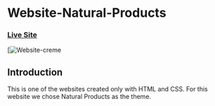 # Website-Natural-Products

### [Live Site](https://keen-dusk-15027b.netlify.app)

[![Website-creme](https://ibb.co/b32y85t)

## Introduction
This is one of the websites created only with HTML and CSS. For this website we chose Natural Products as the theme.
